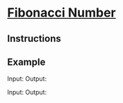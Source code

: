 # [Fibonacci Number](https://leetcode.com/problems/fibonacci-number)

## Instructions

## Example

Input:
Output:

Input:
Output:
